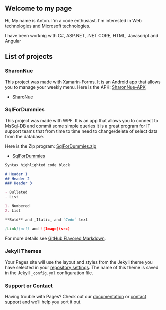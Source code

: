 ## Welcome to my page

Hi, My name is Anton. I'm a code enthusiast. 
I'm interested in Web technologies and Microsoft technologies. 

I have been worknig with C#, ASP.NET, .NET CORE, HTML, Javascript and Angular

## List of projects

### **SharonNue**
This project was made with Xamarin-Forms.
It is an Android app that allows you to manage your weekly menu. 
Here is the APK: [SharonNue-APK](https://github.com/totallost/SharoNue/releases)   
- [SharoNue](https://github.com/totallost/SharoNue)

### **SqlForDummies**
This project was made with WPF. 
It is an app that allows you to connect to MsSql-DB and commit some simple queries
It is a great program for IT support teams that from time to time need to change/delete of select data from the database.

Here is the Zip program: [SqlForDummies.zip]()
- [SqlForDummies](https://github.com/totallost/SqlForDummies/releases)


```markdown
Syntax highlighted code block

# Header 1
## Header 2
### Header 3

- Bulleted
- List

1. Numbered
2. List

**Bold** and _Italic_ and `Code` text

[Link](url) and ![Image](src)
```

For more details see [GitHub Flavored Markdown](https://guides.github.com/features/mastering-markdown/).

### Jekyll Themes

Your Pages site will use the layout and styles from the Jekyll theme you have selected in your [repository settings](https://github.com/totallost/myInfo/settings). The name of this theme is saved in the Jekyll `_config.yml` configuration file.

### Support or Contact

Having trouble with Pages? Check out our [documentation](https://help.github.com/categories/github-pages-basics/) or [contact support](https://github.com/contact) and we’ll help you sort it out.
